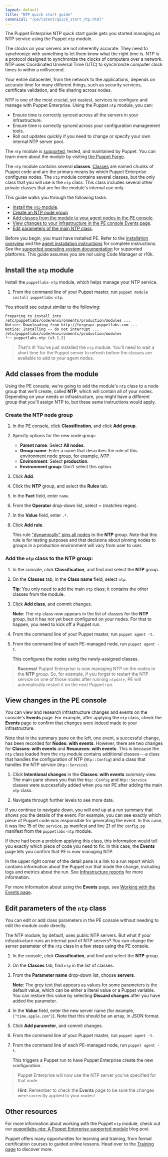 ```yaml
---
layout: default
title: "NTP quick start guide"
canonical: "/pe/latest/quick_start_ntp.html"
---
```


[downloads]: http://info.puppetlabs.com/download-pe.html
[sys_req]: ./sys_req_os.html
[agent_install]: ./install_agents.html
[install_overview]: ./install_basic.html

The Puppet Enterprise NTP quick start guide gets you started managing an NTP service using the Puppet `ntp` module.

The clocks on your servers are not inherently accurate. They need to synchronize with something to let them know what the right time is. NTP is a protocol designed to synchronize the clocks of computers over a network. NTP uses Coordinated Universal Time (UTC) to synchronize computer clock times to within a millisecond.

Your entire datacenter, from the network to the applications, depends on accurate time for many different things, such as security services, certificate validation, and file sharing across nodes.

NTP is one of the most crucial, yet easiest, services to configure and manage with Puppet Enterprise. Using the Puppet `ntp` module, you can:

* Ensure time is correctly synced across all the servers in your infrastructure.
* Ensure time is correctly synced across your configuration management tools.
* Roll out updates quickly if you need to change or specify your own internal NTP server pool.

The `ntp` module is [supported](http://forge.puppetlabs.com/supported), tested, and maintained by Puppet. You can learn more about the module by visiting [the Puppet Forge](http://forge.puppetlabs.com/puppetlabs/ntp).

The `ntp` module contains several **classes**. [Classes]({{puppet}}/lang_classes.html) are named chunks of Puppet code and are the primary means by which Puppet Enterprise configures nodes. The `ntp` module contains several classes, but the only class that you will use is the `ntp` class. This class includes several other private classes that are for the module's internal use only.

This guide walks you through the following tasks:

* [Install the `ntp` module](#install-the-ntp-module).
* [Create an NTP node group](#create-the-ntp-node-group)
* [Add classes from the module to your agent nodes in the PE console](#add-classes-from-the-module).
* [View changes to your infrastructure in the PE console Events page](#view-changes-in-the-pe-console).
* [Edit parameters of the main NTP class](#edit-parameters-of-the-ntp-class).

Before you begin, you must have installed PE. Refer to the [installation overview][install_overview] and the [agent installation instructions][agent_install] for complete instructions. See the [supported operating system documentation][sys_req] for supported platforms. This guide assumes you are *not* using Code Manager or r10k.

## Install the `ntp` module

Install the `puppetlabs-ntp` module, which helps manage your NTP service.

1. From the command line of your Puppet master, run `puppet module install puppetlabs-ntp`.

You should see output similar to the following:

```
Preparing to install into /etc/puppetlabs/code/environments/production/modules ...
Notice: Downloading from http://forgeapi.puppetlabs.com ...
Notice: Installing -- do not interrupt ...
/etc/puppetlabs/code/environments/production/modules
└── puppetlabs-ntp (v3.1.2)
```

> That's it! You've just installed the `ntp` module. You'll need to wait a short time for the Puppet server to refresh before the classes are available to add to your agent nodes.

## Add classes from the module

Using the PE console, we're going to add the module's `ntp` class to a node group that we'll create, called **NTP**, which will contain all of your nodes. Depending on your needs or infrastructure, you might have a different group that you'll assign NTP to, but these same instructions would apply.

### Create the NTP node group

1. In the PE console, click **Classification**, and click **Add group**.
2. Specify options for the new node group:
   - **Parent name**: Select **All nodes**.
   - **Group name**: Enter a name that describes the role of this environment node group, for example, *NTP*.
   - **Environment**: Select **production**.
   - **Environment group**: Don't select this option.
3. Click **Add**.
4. Click the **NTP** group, and select the **Rules** tab.
5. In the **Fact** field, enter `name`.
6. From the **Operator** drop-down list, select **~** (matches regex).
7. In the **Value** field, enter `.*`.
8. Click **Add rule**.

   This rule ["dynamically" pins all nodes](./console_classes_groups.html#adding-nodes-dynamically) to the **NTP** group. Note that this rule is for testing purposes and that decisions about pinning nodes to groups in a production environment will vary from user to user.

### Add the `ntp` class to the NTP group:

1. In the console, click **Classification**, and find and select the __NTP__ group.

2. On the **Classes** tab, in the __Class name__ field, select `ntp`.

   **Tip**: You only need to add the main `ntp` class; it contains the other classes from the module.

3. Click __Add class__, and commit changes.

   **Note**: The `ntp` class now appears in the list of classes for the __NTP__ group, but it has not yet been configured on your nodes. For that to happen, you need to kick off a Puppet run.

4. From the command line of your Puppet master, run `puppet agent -t`.

5. From the command line of each PE-managed node, run `puppet agent -t`.

   This configures the nodes using the newly-assigned classes.

> **Success!** Puppet Enterprise is now managing NTP on the nodes in the __NTP__ group. So, for example, if you forget to restart the NTP service on one of those nodes after running `ntpdate`, PE will automatically restart it on the next Puppet run.

## View changes in the PE console

[EI-default]: ./images/quick/EI_default.png
[EI-class_change]: ./images/quick/EI_class-change.png
[EI-detail]: ./images/quick/EI_detail.png

You can view and research infrastructure changes and events on the console's **Events** page. For example, after applying the `ntp` class, check the **Events** page to confirm that changes were indeed made to your infrastructure.

Note that in the summary pane on the left, one event, a successful change, has been recorded for **Nodes: with events**. However, there are two changes for **Classes: with events** and **Resources: with events**. This is because the `ntp` class loaded from the `ntp` module contains additional classes---a class that handles the configuration of NTP (`Ntp::Config`) and a class that handles the NTP service (`Ntp::Service`).

1. Click __Intentional changes__ in the __Classes: with events__ summary view. The main pane shows you that the `Ntp::Config` and `Ntp::Service` classes were successfully added when you ran PE after adding the main `ntp` class.

2. Navigate through further levels to see more data.

If you continue to navigate down, you will end up at a run summary that shows you the details of the event. For example, you can see exactly which piece of Puppet code was responsible for generating the event. In this case, it was line 15 of the `service.pp` manifest and line 21 of the `config.pp` manifest from the `puppetlabs-ntp` module.

If there had been a problem applying this class, this information would tell you exactly which piece of code you need to fix. In this case, the **Events** page lets you confirm that PE is now managing NTP.

In the upper right corner of the detail pane is a link to a run report which contains information about the Puppet run that made the change, including logs and metrics about the run. See [Infrastructure reports](./CM_reports.html) for more information.

For more information about using the **Events** page, see [Working with the Events page](./CM_events.html#working-with-the-events-page).

## Edit parameters of the `ntp` class

You can edit or add class parameters in the PE console without needing to edit the module code directly.

The NTP module, by default, uses public NTP servers. But what if your infrastructure runs an internal pool of NTP servers? You can change the server parameter of the `ntp` class in a few steps using the PE console.

1. In the console, click **Classification**, and find and select the __NTP__ group.

2. On the __Classes__ tab, find `ntp` in the list of classes.

3. From the __Parameter name__ drop-down list, choose __servers__.

   **Note**: The grey text that appears as values for some parameters is the default value, which can be either a literal value or a Puppet variable. You can restore this value by selecting __Discard changes__ after you have added the parameter.

4. In the __Value__ field, enter the new server name (for example, `["time.apple.com"]`). Note that this should be an array, in JSON format.
5. Click __Add parameter__, and commit changes.
6. From the command line of your Puppet master, run `puppet agent -t`.
7. From the command line of each PE-managed node, run `puppet agent -t`.

   This triggers a Puppet run to have Puppet Enterprise create the new configuration.

> Puppet Enterprise will now use the NTP server you've specified for that node.
>
> **Hint**: Remember to check the **Events** page to be sure the changes were correctly applied to your nodes!

## Other resources

For more information about working with the Puppet `ntp` module, check out our [puppetlabs-ntp: A Puppet Enterprise supported module](http://puppetlabs.com/blog/puppetlabs-ntp-puppet-enterprise-supported-module) blog post.

Puppet offers many opportunities for learning and training, from formal certification courses to guided online lessons. Head over to the [Training page](https://learn.puppet.com) to discover more.





